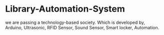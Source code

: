 # Library-Automation-System
we are passing a technology-based society. Which is developed by, Arduino, Ultrasonic, RFID Sensor, Sound Sensor, Smart locker, Automation.
